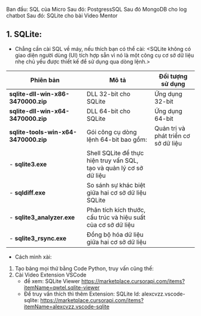 Ban đầu: SQL của Micro
Sau đó: PostgressSQL 
Sau đó MongoDB cho log chatbot 
Sau đó: SQLite cho bài Video Mentor

## 1. SQLite: 
- Chẳng cần cài SQL về máy, nếu thích bạn có thể cài: 
<SQLite không có giao diện người dùng (UI) tích hợp sẵn vì nó là một công cụ cơ sở dữ liệu nhẹ chủ yếu được thiết kế để sử dụng qua dòng lệnh.>

| Phiên bản                  | Mô tả                                                                                                  | Đối tượng sử dụng                   |
|----------------------------|-------------------------------------------------------------------------------------------------------|-------------------------------------|
| **sqlite-dll-win-x86-3470000.zip**   | DLL 32-bit cho SQLite                                                                          | Ứng dụng 32-bit                     |
| **sqlite-dll-win-x64-3470000.zip**   | DLL 64-bit cho SQLite                                                                          | Ứng dụng 64-bit                     |
| **sqlite-tools-win-x64-3470000.zip** | Gói công cụ dòng lệnh 64-bit bao gồm:                                                          | Quản trị và phát triển cơ sở dữ liệu|
| - **sqlite3.exe**                     | Shell SQLite để thực hiện truy vấn SQL, tạo và quản lý cơ sở dữ liệu                          |                                     |
| - **sqldiff.exe**                     | So sánh sự khác biệt giữa hai cơ sở dữ liệu SQLite                                            |                                     |
| - **sqlite3_analyzer.exe**            | Phân tích kích thước, cấu trúc và hiệu suất của cơ sở dữ liệu                                 |                                     |
| - **sqlite3_rsync.exe**               | Đồng bộ hóa dữ liệu giữa hai cơ sở dữ liệu                                                     |                                     |
- Cách mình xài: 
1. Tạo bảng mọi thứ bằng Code Python, truy vấn cũng thế: 
2. Cài Video Extension VSCode 
	- để xem: SQLite Viewer https://marketplace.cursorapi.com/items?itemName=qwtel.sqlite-viewer
	- Để truy vấn thích thì thêm Extension: SQLite   Id: alexcvzz.vscode-sqlite: https://marketplace.cursorapi.com/items?itemName=alexcvzz.vscode-sqlite